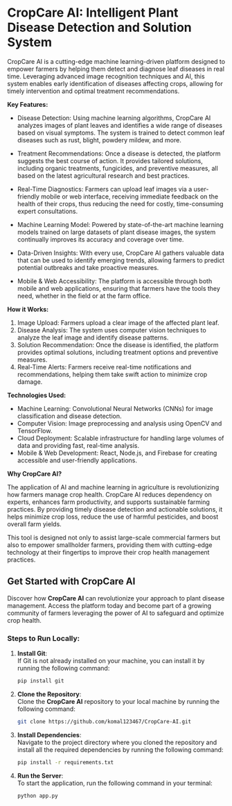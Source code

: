 # CropCare AI: Intelligent Plant Disease Detection and Solution System
CropCare AI is a cutting-edge machine learning-driven platform designed to empower farmers by helping them detect and diagnose leaf diseases in real time. Leveraging advanced image recognition techniques and AI, this system enables early identification of diseases affecting crops, allowing for timely intervention and optimal treatment recommendations.

**Key Features:**
- Disease Detection: Using machine learning algorithms, CropCare AI analyzes images of plant leaves and identifies a wide range of diseases based on visual symptoms. The system is trained to detect common leaf diseases such as rust, blight, powdery mildew, and more.

- Treatment Recommendations: Once a disease is detected, the platform suggests the best course of action. It provides tailored solutions, including organic treatments, fungicides, and preventive measures, all based on the latest agricultural research and best practices.

- Real-Time Diagnostics: Farmers can upload leaf images via a user-friendly mobile or web interface, receiving immediate feedback on the health of their crops, thus reducing the need for costly, time-consuming expert consultations.

- Machine Learning Model: Powered by state-of-the-art machine learning models trained on large datasets of plant disease images, the system continually improves its accuracy and coverage over time.

- Data-Driven Insights: With every use, CropCare AI gathers valuable data that can be used to identify emerging trends, allowing farmers to predict potential outbreaks and take proactive measures.

- Mobile & Web Accessibility: The platform is accessible through both mobile and web applications, ensuring that farmers have the tools they need, whether in the field or at the farm office.

**How it Works:**
1. Image Upload: Farmers upload a clear image of the affected plant leaf.
2. Disease Analysis: The system uses computer vision techniques to analyze the leaf image and identify disease patterns.
3. Solution Recommendation: Once the disease is identified, the platform provides optimal solutions, including treatment options and preventive measures.
4. Real-Time Alerts: Farmers receive real-time notifications and recommendations, helping them take swift action to minimize crop damage.

**Technologies Used:**
- Machine Learning: Convolutional Neural Networks (CNNs) for image classification and disease detection.
- Computer Vision: Image preprocessing and analysis using OpenCV and TensorFlow.
- Cloud Deployment: Scalable infrastructure for handling large volumes of data and providing fast, real-time analysis.
- Mobile & Web Development: React, Node.js, and Firebase for creating accessible and user-friendly applications.

**Why CropCare AI?**

The application of AI and machine learning in agriculture is revolutionizing how farmers manage crop health. CropCare AI reduces dependency on experts, enhances farm productivity, and supports sustainable farming practices. By providing timely disease detection and actionable solutions, it helps minimize crop loss, reduce the use of harmful pesticides, and boost overall farm yields.

This tool is designed not only to assist large-scale commercial farmers but also to empower smallholder farmers, providing them with cutting-edge technology at their fingertips to improve their crop health management practices.


## Get Started with CropCare AI

Discover how **CropCare AI** can revolutionize your approach to plant disease management. Access the platform today and become part of a growing community of farmers leveraging the power of AI to safeguard and optimize crop health.

### Steps to Run Locally:

1. **Install Git**:  
   If Git is not already installed on your machine, you can install it by running the following command:
   ```bash
   pip install git

2. **Clone the Repository**:  
   Clone the **CropCare AI** repository to your local machine by running the following command:
   ```bash
   git clone https://github.com/komal123467/CropCare-AI.git

3. **Install Dependencies**:  
   Navigate to the project directory where you cloned the repository and install all the required dependencies by running the following command:
   ```bash
   pip install -r requirements.txt

4. **Run the Server**:  
   To start the application, run the following command in your terminal:
   ```bash
   python app.py
